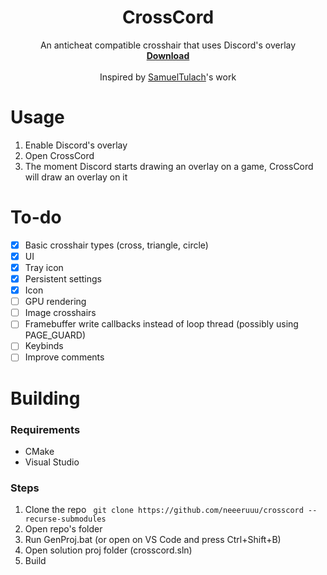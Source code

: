 <h1 align="center"><b>CrossCord</b></h1>

<p align="center">
    An anticheat compatible crosshair that uses Discord's overlay
    <br/>
    <a href="https://github.com/neeeruuu/crosscord/releases/latest"><b>Download</b></a>
    <br/>
    <br/>
    Inspired by <a href="https://github.com/SamuelTulach">SamuelTulach</a>'s work
</p>


# Usage
1. Enable Discord's overlay
2. Open CrossCord
3. The moment Discord starts drawing an overlay on a game, CrossCord will draw an overlay on it

# To-do
- [x] Basic crosshair types (cross, triangle, circle)
- [x] UI
- [x] Tray icon
- [x] Persistent settings
- [x] Icon
- [ ] GPU rendering
- [ ] Image crosshairs
- [ ] Framebuffer write callbacks instead of loop thread (possibly using PAGE_GUARD)
- [ ] Keybinds
- [ ] Improve comments

# Building
### Requirements
* CMake
* Visual Studio

### Steps
1. Clone the repo ````
git clone https://github.com/neeeruuu/crosscord --recurse-submodules````
2. Open repo's folder
3. Run GenProj.bat (or open on VS Code and press Ctrl+Shift+B)
4. Open solution proj folder (crosscord.sln)
5. Build
